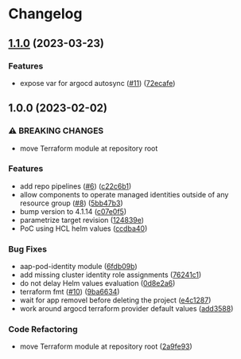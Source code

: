 # Changelog

## [1.1.0](https://github.com/camptocamp/devops-stack-module-aad-pod-identity/compare/v1.0.0...v1.1.0) (2023-03-23)


### Features

* expose var for argocd autosync ([#11](https://github.com/camptocamp/devops-stack-module-aad-pod-identity/issues/11)) ([72ecafe](https://github.com/camptocamp/devops-stack-module-aad-pod-identity/commit/72ecafe7bf1b808ccac41315788a160e9d11f5bf))

## 1.0.0 (2023-02-02)


### ⚠ BREAKING CHANGES

* move Terraform module at repository root

### Features

* add repo pipelines ([#6](https://github.com/camptocamp/devops-stack-module-aad-pod-identity/issues/6)) ([c22c6b1](https://github.com/camptocamp/devops-stack-module-aad-pod-identity/commit/c22c6b1d6c650630096f6158e0458a0817eca638))
* allow components to operate managed identities outside of any resource group ([#8](https://github.com/camptocamp/devops-stack-module-aad-pod-identity/issues/8)) ([5bb47b3](https://github.com/camptocamp/devops-stack-module-aad-pod-identity/commit/5bb47b3bee74ef37341d0503f07f177147750520))
* bump version to 4.1.14 ([c07e0f5](https://github.com/camptocamp/devops-stack-module-aad-pod-identity/commit/c07e0f5b4fb339a833a4493176f8a505138ecf71))
* parametrize target revision ([124839e](https://github.com/camptocamp/devops-stack-module-aad-pod-identity/commit/124839e489b013caff277f9431a69c8712e2b675))
* PoC using HCL helm values ([ccdba40](https://github.com/camptocamp/devops-stack-module-aad-pod-identity/commit/ccdba405fc6ecac4fc5ce7cc7f3358fdf9ec207b))


### Bug Fixes

* aap-pod-identity module ([6fdb09b](https://github.com/camptocamp/devops-stack-module-aad-pod-identity/commit/6fdb09bfc460cebee94b064661c137fbc2bbe5b1))
* add missing cluster identity role assignments ([76241c1](https://github.com/camptocamp/devops-stack-module-aad-pod-identity/commit/76241c1e38842b4351a44f9549430aff19068c0c))
* do not delay Helm values evaluation ([0d8e2a6](https://github.com/camptocamp/devops-stack-module-aad-pod-identity/commit/0d8e2a61580519e8f18b365486da5dc0bc0feb70))
* terraform fmt ([#10](https://github.com/camptocamp/devops-stack-module-aad-pod-identity/issues/10)) ([9ba6634](https://github.com/camptocamp/devops-stack-module-aad-pod-identity/commit/9ba66349e190857e0a162ffc2a69b3cca2d015c5))
* wait for app removel before deleting the project ([e4c1287](https://github.com/camptocamp/devops-stack-module-aad-pod-identity/commit/e4c12879ecae1a0445cd149788b195e4dbc88ed8))
* work around argocd terraform provider default values ([add3588](https://github.com/camptocamp/devops-stack-module-aad-pod-identity/commit/add35883a58a31f8c00506a7f2a7384c2b0a1a95))


### Code Refactoring

* move Terraform module at repository root ([2a9fe93](https://github.com/camptocamp/devops-stack-module-aad-pod-identity/commit/2a9fe93ccb46f1da26dd067f376d2f985fb4330f))
